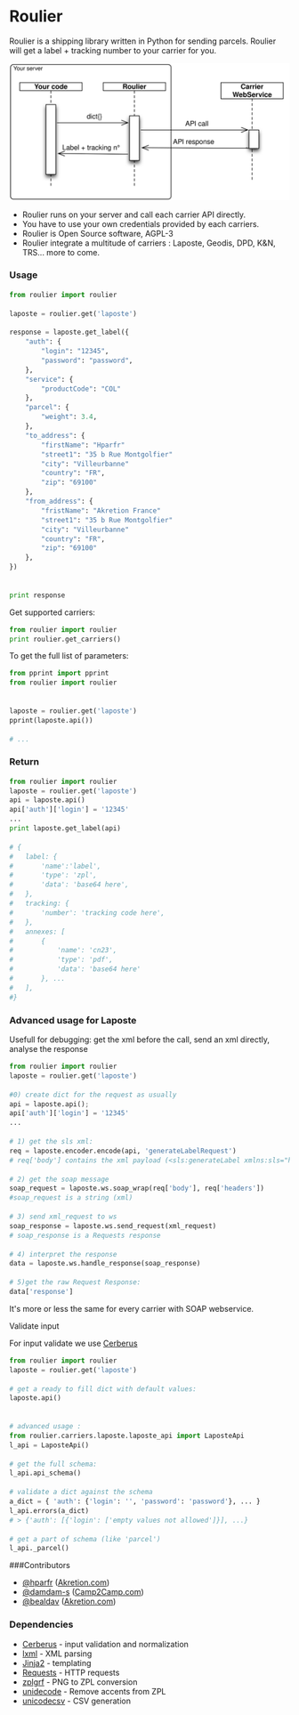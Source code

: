 Roulier
===

Roulier is a shipping library written in Python for sending parcels.
Roulier will get a label + tracking number to your carrier for you.


![big picture](overview.svg)


* Roulier runs on your server and call each carrier API directly.
* You have to use your own credentials provided by each carriers.
* Roulier is Open Source software, AGPL-3
* Roulier integrate a multitude of carriers : Laposte, Geodis, DPD, K&N, TRS... more to come.



### Usage

```python
from roulier import roulier

laposte = roulier.get('laposte')

response = laposte.get_label({
	"auth": { 
		"login": "12345",
		"password": "password",
	},
	"service": {
		"productCode": "COL"
	},
	"parcel": {
		"weight": 3.4,
	},
	"to_address": {
		"firstName": "Hparfr"
		"street1": "35 b Rue Montgolfier"
		"city": "Villeurbanne"
        "country": "FR",
        "zip": "69100"
   	},
   	"from_address": {
		"fristName": "Akretion France"
		"street1": "35 b Rue Montgolfier"
		"city": "Villeurbanne"
        "country": "FR",
        "zip": "69100"
   	},
})


print response

```


Get supported carriers:
```python
from roulier import roulier
print roulier.get_carriers()
```

To get the full list of parameters:
```python
from pprint import pprint
from roulier import roulier


laposte = roulier.get('laposte')
pprint(laposte.api())

# ...

```

### Return

```python
from roulier import roulier
laposte = roulier.get('laposte')
api = laposte.api()
api['auth']['login'] = '12345'
...
print laposte.get_label(api)

# {
#	label: {
#		'name':'label',
#		'type': 'zpl',
#		'data': 'base64 here',
#	},
#	tracking: {
#		'number': 'tracking code here',
#	},
#	annexes: [
#		{
#			'name': 'cn23',
#			'type': 'pdf',
#			'data': 'base64 here'
#		}, ...
#	],
#}
```



### Advanced usage for Laposte

Usefull for debugging: get the xml before the call, send an xml directly, analyse the response

```python
from roulier import roulier
laposte = roulier.get('laposte')

#0) create dict for the request as usually 
api = laposte.api();
api['auth']['login'] = '12345'
...

# 1) get the sls xml: 
req = laposte.encoder.encode(api, 'generateLabelRequest')
# req['body'] contains the xml payload (<sls:generateLabel xmlns:sls="http://sls.ws.coliposte.fr">...</sls:generateLabel>)

# 2) get the soap message
soap_request = laposte.ws.soap_wrap(req['body'], req['headers'])
#soap_request is a string (xml)

# 3) send xml_request to ws
soap_response = laposte.ws.send_request(xml_request)
# soap_response is a Requests response

# 4) interpret the response
data = laposte.ws.handle_response(soap_response)

# 5)get the raw Request Response:
data['response'] 


```
It's more or less the same for every carrier with SOAP webservice.


Validate input

For input validate we use [Cerberus](http://docs.python-cerberus.org/en/stable/)
```python
from roulier import roulier
laposte = roulier.get('laposte')

# get a ready to fill dict with default values:
laposte.api()


# advanced usage : 
from roulier.carriers.laposte.laposte_api import LaposteApi
l_api = LaposteApi()

# get the full schema:
l_api.api_schema()

# validate a dict against the schema
a_dict = { 'auth': {'login': '', 'password': 'password'}, ... }
l_api.errors(a_dict)
# > {'auth': [{'login': ['empty values not allowed']}], ...}

# get a part of schema (like 'parcel')
l_api._parcel()
```


###Contributors


* [@hparfr](https://github.com/hparfr) ([Akretion.com](https://akretion.com))
* [@damdam-s](https://github.com/damdam-s) ([Camp2Camp.com](http://camptocamp.com))
* [@bealdav](https://github.com/bealdav) ([Akretion.com](https://akretion.com))


### Dependencies

* [Cerberus](http://docs.python-cerberus.org/) - input validation and normalization
* [lxml](http://lxml.de/) - XML parsing
* [Jinja2](http://jinja.pocoo.org/) - templating
* [Requests](http://docs.python-requests.org/) - HTTP requests
* [zplgrf](https://github.com/kylemacfarlane/zplgrf) - PNG to ZPL conversion
* [unidecode](https://pypi.python.org/pypi/Unidecode) - Remove accents from ZPL
* [unicodecsv](https://github.com/jdunck/python-unicodecsv) - CSV generation
